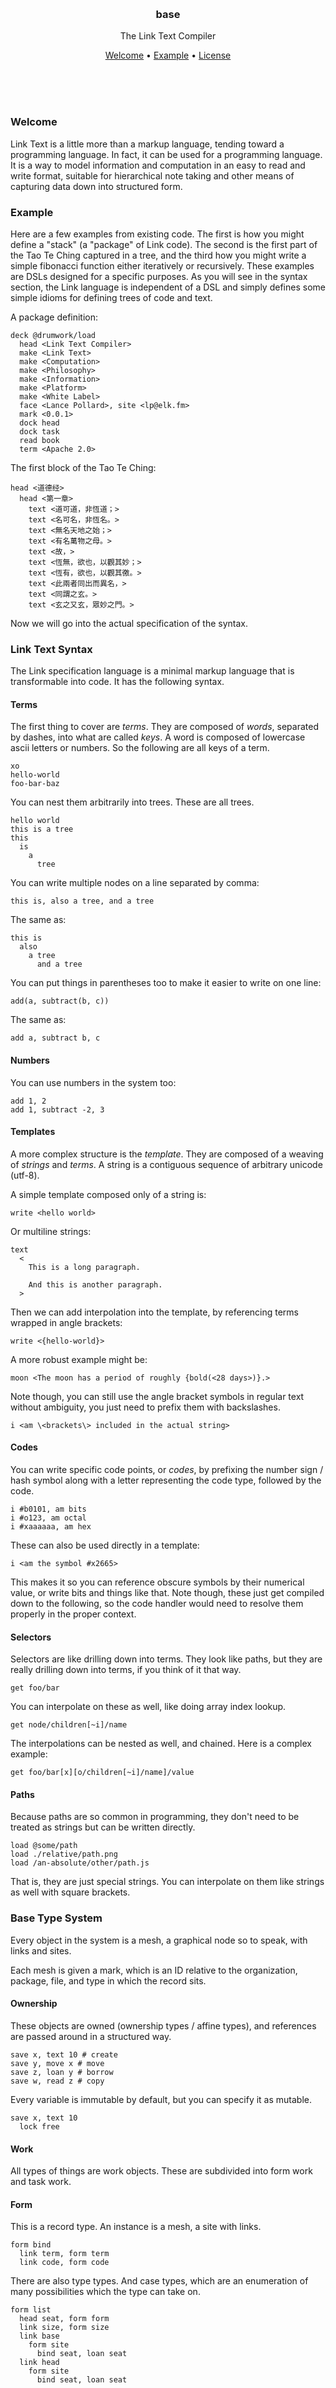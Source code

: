 
<br/>
<br/>
<br/>
<br/>
<br/>
<br/>
<br/>

<h3 align='center'>base</h3>
<p align='center'>
  The Link Text Compiler
</p>

<p align='center'>
  <a href='#welcome'>Welcome</a> •
  <a href='#example'>Example</a> •
  <a href='#license'>License</a>
</p>

<br/>
<br/>
<br/>

### Welcome

Link Text is a little more than a markup language, tending toward a programming language. In fact, it can be used for a programming language. It is a way to model information and computation in an easy to read and write format, suitable for hierarchical note taking and other means of capturing data down into structured form.

### Example

Here are a few examples from existing code. The first is how you might define a "stack" (a "package" of Link code). The second is the first part of the Tao Te Ching captured in a tree, and the third how you might write a simple fibonacci function either iteratively or recursively. These examples are DSLs designed for a specific purposes. As you will see in the syntax section, the Link language is independent of a DSL and simply defines some simple idioms for defining trees of code and text.

A package definition:

```link
deck @drumwork/load
  head <Link Text Compiler>
  make <Link Text>
  make <Computation>
  make <Philosophy>
  make <Information>
  make <Platform>
  make <White Label>
  face <Lance Pollard>, site <lp@elk.fm>
  mark <0.0.1>
  dock head
  dock task
  read book
  term <Apache 2.0>
```

The first block of the Tao Te Ching:

```link
head <道德经>
  head <第一章>
    text <道可道，非恆道；>
    text <名可名，非恆名。>
    text <無名天地之始；>
    text <有名萬物之母。>
    text <故，>
    text <恆無，欲也，以觀其妙；>
    text <恆有，欲也，以觀其徼。>
    text <此兩者同出而異名，>
    text <同謂之玄。>
    text <玄之又玄，眾妙之門。>
```

Now we will go into the actual specification of the syntax.

### Link Text Syntax

The Link specification language is a minimal markup language that is transformable into code. It has the following syntax.

#### Terms

The first thing to cover are _terms_. They are composed of _words_, separated by dashes, into what are called _keys_. A word is composed of lowercase ascii letters or numbers. So the following are all keys of a term.

```link
xo
hello-world
foo-bar-baz
```

You can nest them arbitrarily into trees. These are all trees.

```link
hello world
this is a tree
this
  is
    a
      tree
```

You can write multiple nodes on a line separated by comma:

```link
this is, also a tree, and a tree
```

The same as:

```link
this is
  also
    a tree
      and a tree
```

You can put things in parentheses too to make it easier to write on one line:

```link
add(a, subtract(b, c))
```

The same as:

```link
add a, subtract b, c
```

#### Numbers

You can use numbers in the system too:

```link
add 1, 2
add 1, subtract -2, 3
```

#### Templates

A more complex structure is the _template_. They are composed of a weaving of _strings_ and _terms_. A string is a contiguous sequence of arbitrary unicode (utf-8).

A simple template composed only of a string is:

```link
write <hello world>
```

Or multiline strings:

```link
text
  <
    This is a long paragraph.

    And this is another paragraph.
  >
```

Then we can add interpolation into the template, by referencing terms wrapped in angle brackets:

```link
write <{hello-world}>
```

A more robust example might be:

```link
moon <The moon has a period of roughly {bold(<28 days>)}.>
```

Note though, you can still use the angle bracket symbols in regular text without ambiguity, you just need to prefix them with backslashes.

```link
i <am \<brackets\> included in the actual string>
```

#### Codes

You can write specific code points, or _codes_, by prefixing the number sign / hash symbol along with a letter representing the code type, followed by the code.

```link
i #b0101, am bits
i #o123, am octal
i #xaaaaaa, am hex
```

These can also be used directly in a template:

```link
i <am the symbol #x2665>
```

This makes it so you can reference obscure symbols by their numerical value, or write bits and things like that. Note though, these just get compiled down to the following, so the code handler would need to resolve them properly in the proper context.

#### Selectors

Selectors are like drilling down into terms. They look like paths, but they are really drilling down into terms, if you think of it that way.

```link
get foo/bar
```

You can interpolate on these as well, like doing array index lookup.

```link
get node/children[~i]/name
```

The interpolations can be nested as well, and chained. Here is a complex example:

```link
get foo/bar[x][o/children[~i]/name]/value
```

#### Paths

Because paths are so common in programming, they don't need to be treated as strings but can be written directly.

```link
load @some/path
load ./relative/path.png
load /an-absolute/other/path.js
```

That is, they are just special strings. You can interpolate on them like strings as well with square brackets.

### Base Type System

Every object in the system is a mesh, a graphical node so to speak, with links and sites.

Each mesh is given a mark, which is an ID relative to the organization, package, file, and type in which the record sits.

#### Ownership

These objects are owned (ownership types / affine types), and references are passed around in a structured way.

```link
save x, text 10 # create
save y, move x # move
save z, loan y # borrow
save w, read z # copy
```

Every variable is immutable by default, but you can specify it as mutable.

```link
save x, text 10
  lock free
```

#### Work

All types of things are work objects. These are subdivided into form work and task work.

#### Form

This is a record type. An instance is a mesh, a site with links.

```link
form bind
  link term, form term
  link code, form code
```

There are also type types. And case types, which are an enumeration of many possibilities which the type can take on.

```link
form list
  head seat, form form
  link size, form size
  link base
    form site
      bind seat, loan seat
  link head
    form site
      bind seat, loan seat

form site
  head seat
  link base
    case loan seat
    case void
  link head
    case loan seat
    case void
```

You can have dependent types too (constraints on the type based on the mesh links).

```link
form date
  link year, form natural-number
  link month, form natural-number
  link day, form natural-number

  test is-between
    loan month
    size 1
    size 12

  seek loan month
    case 1, test is-day-within, size 31
    case 2
      seek call modulo-year, size 0
        case 0
          seek call modulo-year, size 100
            case 0
              seek call modulo-year, size 400
                case 0, test is-day-within, size 29
                fall, test is-day-within, size 28
            fall, test is-day-within, size 29
        fall, test is-day-within, size 28
    case 3, test is-day-within, size 31
    case 4, test is-day-within, size 30
    case 5, test is-day-within, size 31
    case 6, test is-day-within, size 30
    case 7, test is-day-within, size 31
    case 8, test is-day-within, size 31
    case 9, test is-day-within, size 30
    case 10, test is-day-within, size 31
    case 11, test is-day-within, size 30
    case 12, test is-day-within, size 31

  task modulo-year
    hide rise
    link size
    call modulo
      loan year
      loan size

  task is-day-within
    hide rise
    link size
    test is-less-than-or-equal-to
      loan day
      loan size
```

#### Task

Tasks are function definitions.

```link
task find-fibonacci-via-loop
  link i, form natural-number

  save g, size 0
    lock free

  save o, size 1
    lock free

  save d
    lock free

  call walk
    hook test
      call check-gt
        bind base, loan i
        bind head, text 0
    hook link
      save d, move o
      save o
        call add
          bind base, loan g
          bind head, loan d
      save g, move d
      save i
        call decrement
          bind integer, loan i

  turn back, move g
```

Tasks can be nested, creating each their own lexical scope.

#### Fork

The lexical scope (the "visible" scope, what you see when you look at the code) is called a fork. The forks form a stack, and their evolution forms a tree. These can be directly accessed at various places in the compiled term set. They can be accessed inside form definitions, as well as inside tasks.

#### Call

Tasks get applied with the call form.

```link
call check-gt
  bind base, loan i
  bind head, text 0
```

You can specify that the call is async with `wait`:

```link
call check-gt-async
  wait rise
  bind base, loan i
  bind head, text 0
```

Likewise, you can define `wait` on the task to say that it is async.

#### Hook

Calls can be streams or loops, which emit events. This is implemented with `hook`.

```link
call if
  hook test
    call is-boolean
      bind x, loan y
  hook match
    ...
  hook fail
    ...
```

#### Turn

Calls automatically return a value without anything, but you can also return explicity.

```
turn back, text 0
```

#### Make

The make is the mesh constructor.

```link
make bind
  bind term, link term
  bind term, link term
```

#### Load

The load is the import of other modules or "files". Loads can be nested, and do pattern matching to select out object by type and name.

```link
load ../..
  load /form/bind
    take form bind

  load /form/sift
    take form link
    take form move
    take form read
    take form loan
```

#### Lead

A lead is returned when there is a potential error or value as options.

#### File

A file is a module. It belongs to a deck, the package.

#### Deck

A deck is a package. It belongs to a host, or an organization/entity.

#### Host

The organization or entity which controls decks.

#### Bind

A bind is used to bind data, usually for passing to a call, but can also be used to construct arbitrary trees of content.

```link
bind hello, text <foo>
bind world
  bind bar, text <baz>
```

### Custom DSLs

You can build your own DSLs by defining a mine, mill, and mint which combines the two.

#### Mine

A mine is a parser. There are two types of mines by default, the text mine (which parses text/bits) and the tree mine (which parses the trees of terms). The tree of terms that you get initially is passed through the mine, and matched with a mill, to get the final mesh.

```link
mine bind
  mine term, term bind
    mine term
      take name
    mine room
      make case
        mine form, form sift
          take sift
```

#### Mill

The mill takes the streaming output from the mine, and converts it into mesh.

```link
mill bind
  mill term
    save term
  mill sift
    mill text
      save sift
    mill link
      mill road
        base seed
        make link
          bind road, link seed
          save sift
    mill move
      mill road
        base seed
        make move
          bind road, link seed
          save sift
    mill read
      mill road
        base seed
        make read
          bind road, link seed
          save sift
    mill loan
      mill road
        base seed
        make loan
          bind road, link seed
          save sift
    mill make, form make
      save sift
    mill call, form call
      save sift
    mill task, form task
      save sift
    mill task, form form
      save sift
  make bind
    bind term, link term
    bind term, link term
```

To construct your own DSLs, you simply define a mine which parses the term tree (following the example mines for inspiration), and define a mill to convert the mines parsings into mesh.

This gives us a way to transform text content to trees to meshes, and verify the transformation is correct.

Don't consider the trees of terms and the resulting objects as really an inflexible syntax which defines opaque objects and types. These are simple data structures encoding object trees and graphs, not like functional languages. So you are free to "compile" the object to create and run computation however you see fit, which gives you great ability.

### Project Cleanliness

Parentheses are always avoided in our base style. All files are named `base.link` inside of a folder, along with an optional `test.link` test file. Certain folder collections are standard, like Ruby on Rails.

### Forever Undefined

<em>Way back in a simpler time<br/>
The great mother showed me<br/>
A dark energy permeating us<br/>
Vastness hidden in plain sight.<br/>

Way deep in the great tree<br/>
The base link urges me<br/>
A dark energy permeating us<br/>
Vastness hidden in plain sight.<br/>

Way beyond our thoughts<br/>
The great wonder is everpresent<br/>
A dark energy permeating us<br/>
Vastness hidden in plain sight.<br/>

Way more undefined<br/>
The base link springs forth<br/>
A dark energy permeating us<br/>
Vastness hidden in plain sight.</em>

### License

Copyright 2021-2022 <a href='https://drum.work'>DrumWork</a>

Licensed under the Apache License, Version 2.0 (the "License");
you may not use this file except in compliance with the License.
You may obtain a copy of the License at

    http://www.apache.org/licenses/LICENSE-2.0

Unless required by applicable law or agreed to in writing, software
distributed under the License is distributed on an "AS IS" BASIS,
WITHOUT WARRANTIES OR CONDITIONS OF ANY KIND, either express or implied.
See the License for the specific language governing permissions and
limitations under the License.

### DrumWork

This is being developed by the folks at [DrumWork](https://drum.work), a California-based project for helping humanity master information and computation. DrumWork started off in the winter of 2008 as a spark of an idea, to forming a company 10 years later in the winter of 2018, to a seed of a project just beginning its development phases. It is entirely bootstrapped by working full time and running [Etsy](https://etsy.com/shop/mountbuild) and [Amazon](https://www.amazon.com/s?rh=p_27%3AMount+Build) shops. Also find us on [Facebook](https://www.facebook.com/drumworkteam), [Twitter](https://twitter.com/drumworkteam), and [LinkedIn](https://www.linkedin.com/company/drumworkteam). Check out our other GitHub projects as well!
